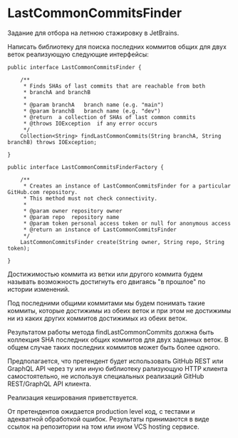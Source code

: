 # LastCommonCommitsFinder

Задание для отбора на летнюю стажировку в JetBrains.


Написать библиотеку для поиска последних коммитов общих для двух веток реализующую следующие интерфейсы:

```
public interface LastCommonCommitsFinder {

    /**
     * Finds SHAs of last commits that are reachable from both
     * branchA and branchB
     *
     * @param branchA   branch name (e.g. "main")
     * @param branchB   branch name (e.g. "dev")
     * @return  a collection of SHAs of last common commits
     * @throws IOException  if any error occurs
     */
    Collection<String> findLastCommonCommits(String branchA, String branchB) throws IOException;

}

public interface LastCommonCommitsFinderFactory {

    /**
     * Creates an instance of LastCommonCommitsFinder for a particular GitHub.com repository.
     * This method must not check connectivity.
     *
     * @param owner repository owner
     * @param repo  repository name
     * @param token personal access token or null for anonymous access
     * @return an instance of LastCommonCommitsFinder
     */
    LastCommonCommitsFinder create(String owner, String repo, String token);

}
```
Достижимостью коммита из ветки или другого коммита будем называть возможность достигнуть его двигаясь "в прошлое" по истории изменений.

Под последними общими коммитами мы будем понимать такие коммиты, которые достижимы из обеих веток и при этом не достижимы ни из каких других коммитов достижимых из обеих веток.

Результатом работы метода findLastCommonCommits должна быть коллекция SHA последних общих коммитов для двух заданных веток. В общем случае таких последних коммитов может быть более одного.

Предполагается, что претендент будет использовать GitHub REST или GraphQL API через ту или иную библиотеку рализующую HTTP клиента самостоятельно, не используя специальных реализаций GitHub REST/GraphQL API клиента.

Реализация кеширования приветствуется.

От претендентов ожидается production level код, с тестами и адекватной обработкой ошибок. Результаты принимаются в виде ссылок на репозитории на том или ином VCS hosting сервисе.
